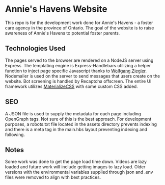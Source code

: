 # Annie's Havens Website
This repo is for the development work done for Annie's Havens - a foster care agency in the province of Ontario. The goal of the website is to raise awareness of Annie's Havens to potential foster parents.
## Technologies Used
The pages served to the browser are rendered on a NodeJS server using Express. The templating engine is Express-Handlebars utilizing a helper function to inject page specific Javascript thanks to [Wolfgang Ziegler](https://wolfgang-ziegler.com/blog/a-scripts-section-for-your-handlebars-layout-template).
Nodemailer is used on the server to send messages that users create on the website. Bot screening is handled by Recaptcha offscreen.
The entire UI framework utilizes [MaterializeCSS](https://materializecss.com/) with some custom CSS added.
## SEO
A JSON file is used to supply the metadata for each page including OpenGraph tags. Not sure of this is the best approach. For development purposes, a robots.txt file located in the assets directory prevents indexing and there is a meta tag in the main.hbs layout preventing indexing and following.
## Notes
Some work was done to get the page load time down. Videos are lazy loaded and future work will include getting images to lazy load. Older versions with the environmental variables supplied through json and .env files were removed to align with best practices.